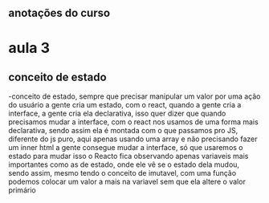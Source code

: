 ## anotações do curso

# aula 3
## conceito de estado
-conceito de estado, sempre que precisar manipular um valor por uma ação do usuário a gente cria um estado, com o react, quando a gente cria a interface, a gente cria ela declarativa, isso quer dizer que quando precisamos mudar a interface, com o react nos usamos de uma forma mais declarativa, sendo assim ela é montada com o que passamos pro JS, diferente do js puro, aqui apenas usando uma array e não precisando fazer um inner html a gente consegue mudar a interface, só que usaremos o estado para mudar isso
o Reacto fica observando apenas variaveis mais importantes como as de estado, onde ele vê se o estado dela mudou, sendo assim, mesmo tendo o conceito de imutavel, com uma função podemos colocar um valor a mais na variavel sem que ela altere o valor primário